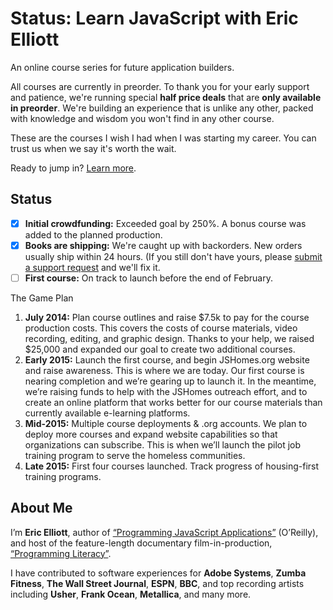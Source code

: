 Status: Learn JavaScript with Eric Elliott 
==========================================

An online course series for future application builders.

All courses are currently in preorder. To thank you for your early support and patience, we're running special **half price deals** that are **only available in preorder**. We're building an experience that is unlike any other, packed with knowledge and wisdom you won't find in any other course.

These are the courses I wish I had when I was starting my career. You can trust us when we say it's worth the wait.

Ready to jump in? [Learn more](https://ericelliottjs.com/).

## Status

* [x] **Initial crowdfunding:** Exceeded goal by 250%. A bonus course was added to the planned production.
* [x] **Books are shipping:** We're caught up with backorders. New orders usually ship within 24 hours. (If you still don't have yours, please [submit a support request](https://paralleldrive.zendesk.com/hc/en-us/requests/new) and we'll fix it.
* [ ] **First course:** On track to launch before the end of February.

The Game Plan

1. **July 2014:** Plan course outlines and raise $7.5k to pay for the course production costs. This covers the costs of course materials, video recording, editing, and graphic design. Thanks to your help, we raised $25,000 and expanded our goal to create two additional courses.
2. **Early 2015:** Launch the first course, and begin JSHomes.org website and raise awareness. This is where we are today. Our first course is nearing completion and we’re gearing up to launch it. In the meantime, we’re raising funds to help with the JSHomes outreach effort, and to create an online platform that works better for our course materials than currently available e-learning platforms.
3. **Mid-2015:** Multiple course deployments & .org accounts. We plan to deploy more courses and expand website capabilities so that organizations can subscribe. This is when we’ll launch the pilot job training program to serve the homeless communities.
4. **Late 2015:** First four courses launched. Track progress of housing-first training programs.


## About Me

I’m **Eric Elliott**, author of [“Programming JavaScript Applications”](http://pjabook.com) (O’Reilly), and host of the feature-length documentary film-in-production, [“Programming Literacy”](https://medium.com/javascript-scene/programming-literacy-7bc4ae154b91).

I have contributed to software experiences for **Adobe Systems**, **Zumba Fitness**, **The Wall Street Journal**, **ESPN**, **BBC**, and top recording artists including **Usher**, **Frank Ocean**, **Metallica**, and many more.
